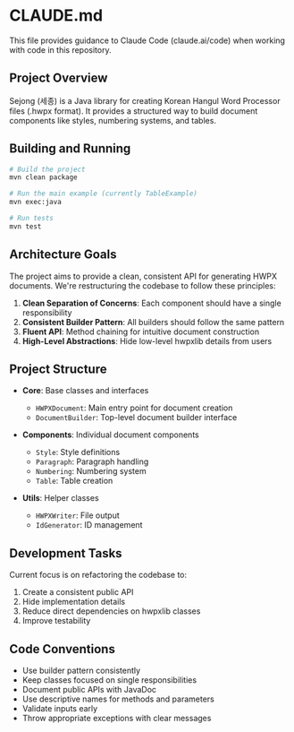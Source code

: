 # CLAUDE.md

This file provides guidance to Claude Code (claude.ai/code) when working with code in this repository.

## Project Overview

Sejong (세종) is a Java library for creating Korean Hangul Word Processor files (.hwpx format). It provides a structured way to build document components like styles, numbering systems, and tables.

## Building and Running

```bash
# Build the project
mvn clean package

# Run the main example (currently TableExample)
mvn exec:java

# Run tests
mvn test
```

## Architecture Goals

The project aims to provide a clean, consistent API for generating HWPX documents. We're restructuring the codebase to follow these principles:

1. **Clean Separation of Concerns**: Each component should have a single responsibility
2. **Consistent Builder Pattern**: All builders should follow the same pattern
3. **Fluent API**: Method chaining for intuitive document construction
4. **High-Level Abstractions**: Hide low-level hwpxlib details from users

## Project Structure

- **Core**: Base classes and interfaces
  - `HWPXDocument`: Main entry point for document creation
  - `DocumentBuilder`: Top-level document builder interface
  
- **Components**: Individual document components
  - `Style`: Style definitions
  - `Paragraph`: Paragraph handling
  - `Numbering`: Numbering system
  - `Table`: Table creation
  
- **Utils**: Helper classes
  - `HWPXWriter`: File output
  - `IdGenerator`: ID management

## Development Tasks

Current focus is on refactoring the codebase to:
1. Create a consistent public API
2. Hide implementation details
3. Reduce direct dependencies on hwpxlib classes
4. Improve testability

## Code Conventions

- Use builder pattern consistently
- Keep classes focused on single responsibilities
- Document public APIs with JavaDoc
- Use descriptive names for methods and parameters
- Validate inputs early
- Throw appropriate exceptions with clear messages